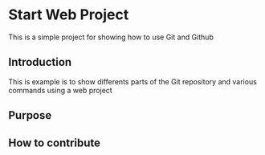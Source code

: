 # Start Web Project

This is a simple project for
showing how to use Git and Github

## Introduction

This is example is to show differents parts 
of the Git repository and various commands
using a web project

## Purpose

## How to contribute